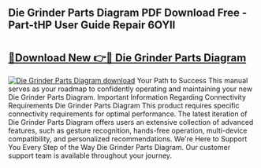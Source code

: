 ## Die Grinder Parts Diagram PDF Download Free - Part-tHP User Guide Repair 6OYll

# <h2><a href="http://dft1bcr.blite.top/?on=Die+Grinder+Parts+Diagram">🔗Download New 👉🔴 Die Grinder Parts Diagram</a></h2>

[![Die Grinder Parts Diagram download](https://i.imgur.com/lujVjoI.png)](http://dft1bcr.blite.top/?on=Die+Grinder+Parts+Diagram)
Your Path to Success This manual serves as your roadmap to confidently operating and maintaining your new Die Grinder Parts Diagram. Important Information Regarding Connectivity Requirements Die Grinder Parts Diagram This product requires specific connectivity requirements for optimal performance. The latest iteration of Die Grinder Parts Diagram offers users an extensive collection of advanced features, such as gesture recognition, hands-free operation, multi-device compatibility, and personalized recommendations. We're Here to Support You Every Step of the Way Die Grinder Parts Diagram. Our customer support team is available throughout your journey.
